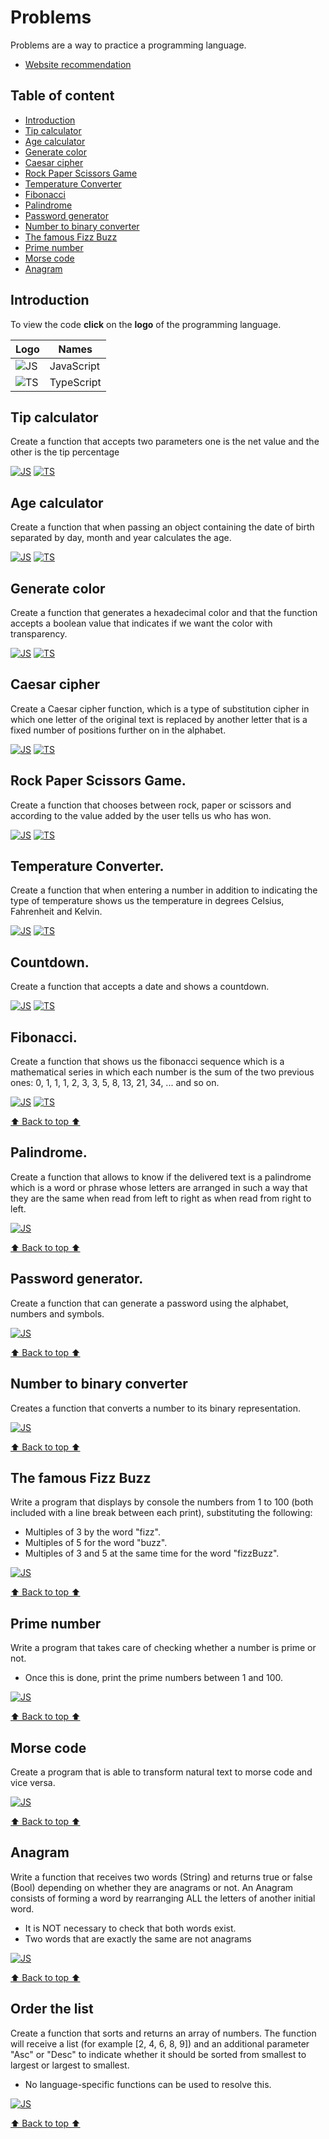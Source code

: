 # Problems

Problems are a way to practice a programming language.

- [Website recommendation](https://www.mycompiler.io/es)

## Table of content

- [Introduction](#introduction)
- [Tip calculator](#tip-calculator)
- [Age calculator](#age-calculator)
- [Generate color](#generate-color)
- [Caesar cipher](#caesar-cipher)
- [Rock Paper Scissors Game](#rock-paper-scissors-game)
- [Temperature Converter](#temperature-converter)
- [Fibonacci](#fibonacci)
- [Palindrome](#palindrome)
- [Password generator](#password-generator)
- [Number to binary converter](#number-to-binary-converter)
- [The famous Fizz Buzz](#the-famous-fizz-buzz)
- [Prime number](#prime-number)
- [Morse code](#morse-code)
- [Anagram](#anagram)

## Introduction

To view the code **click** on the **logo** of the programming language.

| Logo                      | Names      |
| ------------------------- | ---------- |
| ![JS](/assets/svg/js.svg) | JavaScript |
| ![TS](/assets/svg/ts.svg) | TypeScript |

## Tip calculator

Create a function that accepts two parameters one is the net value and the other is the tip percentage

[![JS](/assets/svg/js.svg)](/javascript/01-tip-calculator.js)
[![TS](/assets/svg/ts.svg)](/typescript/01-tip-calculator.ts)

## Age calculator

Create a function that when passing an object containing the date of birth separated by day, month and year calculates the age.

[![JS](/assets/svg/js.svg)](/javascript/02-age-calculator.js)
[![TS](/assets/svg/ts.svg)](/typescript/02-age-calculator.ts)

## Generate color

Create a function that generates a hexadecimal color and that the function accepts a boolean value that indicates if we want the color with transparency.

[![JS](/assets/svg/js.svg)](/javascript/03-generate-color.js)
[![TS](/assets/svg/ts.svg)](/typescript/03-generate-color.ts)

## Caesar cipher

Create a Caesar cipher function, which is a type of substitution cipher in which one letter of the original text is replaced by another letter that is a fixed number of positions further on in the alphabet.

[![JS](/assets/svg/js.svg)](/javascript/04-caesar-cipher.js)
[![TS](/assets/svg/ts.svg)](/typescript/04-caesar-cipher.ts)

## Rock Paper Scissors Game.

Create a function that chooses between rock, paper or scissors and according to the value added by the user tells us who has won.

[![JS](/assets/svg/js.svg)](/javascript/05-rock-paper-scissors-game.js)
[![TS](/assets/svg/ts.svg)](/typescript/05-rock-paper-scissors-game.ts)

## Temperature Converter.

Create a function that when entering a number in addition to indicating the type of temperature shows us the temperature in degrees Celsius, Fahrenheit and Kelvin.

[![JS](/assets/svg/js.svg)](/javascript/06-temperature-converter.js)
[![TS](/assets/svg/ts.svg)](/typescript/06-temperature-converter.ts)

## Countdown.

Create a function that accepts a date and shows a countdown.

[![JS](/assets/svg/js.svg)](/javascript/07-countdown.js)
[![TS](/assets/svg/ts.svg)](/typescript/07-countdown.ts)

## Fibonacci.

Create a function that shows us the fibonacci sequence which is a mathematical series in which each number is the sum of the two previous ones: 0, 1, 1, 1, 2, 3, 3, 5, 8, 13, 21, 34, ... and so on.

[![JS](/assets/svg/js.svg)](/javascript/08-fibonacci.js)
[![TS](/assets/svg/ts.svg)](/typescript/08-fibonacci.ts)

[⬆️ Back to top ⬆️](#problems)

## Palindrome.

Create a function that allows to know if the delivered text is a palindrome which is a word or phrase whose letters are arranged in such a way that they are the same when read from left to right as when read from right to left.

[![JS](/assets/svg/js.svg)](/javascript/09-palindrome.js)

[⬆️ Back to top ⬆️](#problems)

## Password generator.

Create a function that can generate a password using the alphabet, numbers and symbols.

[![JS](/assets/svg/js.svg)](/javascript/10-password-generator.js)

[⬆️ Back to top ⬆️](#problems)

## Number to binary converter

Creates a function that converts a number to its binary representation.

[![JS](/assets/svg/js.svg)](/javascript/11-number-to-binary-converter.js)

[⬆️ Back to top ⬆️](#problems)

## The famous Fizz Buzz

Write a program that displays by console the numbers from 1 to 100 (both included with a line break between each print), substituting the following:

- Multiples of 3 by the word "fizz".
- Multiples of 5 for the word "buzz".
- Multiples of 3 and 5 at the same time for the word "fizzBuzz".

[![JS](/assets/svg/js.svg)](/javascript/12-fizz-buzz.js)

[⬆️ Back to top ⬆️](#problems)

## Prime number

Write a program that takes care of checking whether a number is prime or not.

- Once this is done, print the prime numbers between 1 and 100.

[![JS](/assets/svg/js.svg)](/javascript/13-prime-number.js)

[⬆️ Back to top ⬆️](#problems)

## Morse code

Create a program that is able to transform natural text to morse code and vice versa.

[![JS](/assets/svg/js.svg)](/javascript/14-morse-code.js)

[⬆️ Back to top ⬆️](#problems)

## Anagram

Write a function that receives two words (String) and returns true or false (Bool) depending on whether they are anagrams or not.
An Anagram consists of forming a word by rearranging ALL the letters of another initial word.

- It is NOT necessary to check that both words exist.
- Two words that are exactly the same are not anagrams

[![JS](/assets/svg/js.svg)](/javascript/15-anagram.js)

[⬆️ Back to top ⬆️](#problems)

## Order the list

Create a function that sorts and returns an array of numbers. The function will receive a list (for example [2, 4, 6, 8, 9]) and an additional parameter "Asc" or "Desc" to indicate whether it should be sorted from smallest to largest or largest to smallest.

- No language-specific functions can be used to resolve this.

[![JS](/assets/svg/js.svg)](/javascript/16-order-the-list.js)

[⬆️ Back to top ⬆️](#problems)
